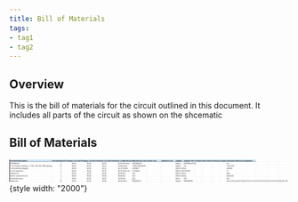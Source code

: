 ```yaml
---
title: Bill of Materials
tags:
- tag1
- tag2
---
```


## Overview
This is the bill of materials for the circuit outlined in this document. It includes all parts of the circuit as shown on the shcematic

## Bill of Materials
![](BOMENS.png){style width: "2000"}

